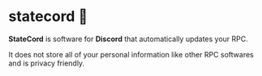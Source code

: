 # statecord 🚀
**StateCord** is software for **Discord** that automatically updates your RPC.





It does not store all of your personal information like other RPC softwares and is privacy friendly.
